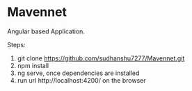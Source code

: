 # Mavennet

Angular based Application. 

Steps: 

1) git clone https://github.com/sudhanshu7277/Mavennet.git
2) npm install
3) ng serve, once dependencies are installed
4) run url http://localhost:4200/ on the browser

